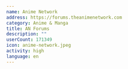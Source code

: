 ```yaml
---
name: Anime Network
address: https://forums.theanimenetwork.com
category: Anime & Manga
title: AN Forums
description: ""
userCount: 171349
icon: anime-network.jpeg
activity: high
language: en
---
```

